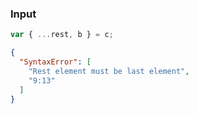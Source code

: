 ### Input
```js
var { ...rest, b } = c;
```

```json
{
  "SyntaxError": [
    "Rest element must be last element",
    "9:13"
  ]
}
```
